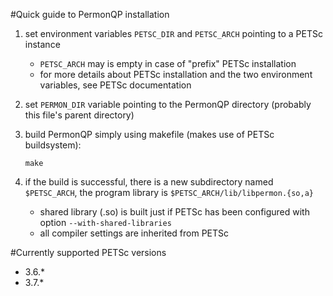#Quick guide to PermonQP installation

1. set environment variables `PETSC_DIR` and `PETSC_ARCH` pointing to a PETSc instance
   - `PETSC_ARCH` may is empty in case of "prefix" PETSc installation
   - for more details about PETSc installation and the two environment variables, see PETSc documentation
2. set `PERMON_DIR` variable pointing to the PermonQP directory (probably this file's parent directory)
3. build PermonQP simply using makefile (makes use of PETSc buildsystem):

     `make`
4. if the build is successful, there is a new subdirectory named `$PETSC_ARCH`, the program library is `$PETSC_ARCH/lib/libpermon.{so,a}`
   - shared library (.so) is built just if PETSc has been configured with option `--with-shared-libraries`
   - all compiler settings are inherited from PETSc

#Currently supported PETSc versions
* 3.6.\*
* 3.7.\*

